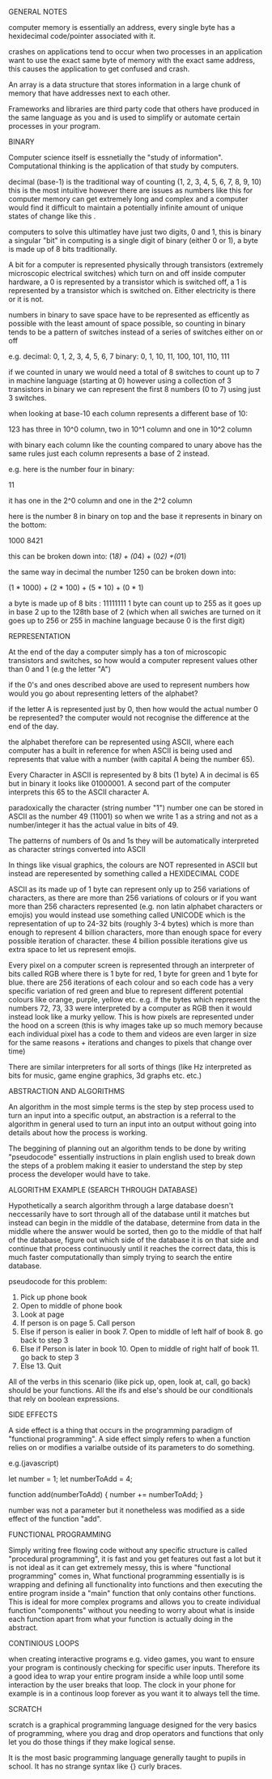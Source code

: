 GENERAL NOTES

computer memory is essentially an address, every single byte has a hexidecimal code/pointer associated with it.

crashes on applications tend to occur when two processes in an application want to use the exact same byte of memory with the exact same address, this causes the application to get confused and crash.

An array is a data structure that stores information in a large chunk of memory that have addresses next to each other.

Frameworks and libraries are third party code that others have produced in the same language as you and is used to simplify or automate certain processes in your program.



BINARY

Computer science itself is essnetially the "study of information". Computational thinking is the application of that study by computers.

decimal (base-1) is the traditional way of counting (1, 2, 3, 4, 5, 6, 7, 8, 9, 10) this is the most intuitive however there are issues as numbers like this for  computer memory can get extremely long and complex and a computer would find it difficult to maintain a potentially infinite amount of unique states of change like this .

computers to solve this ultimatley have just two digits, 0 and 1, this is binary a singular "bit" in computing is a single digit of binary (either 0 or 1), a byte is made up of 8 bits traditionally.

A bit for a computer is represented physically through transistors (extremely microscopic electrical switches) which turn on and off inside computer hardware, a 0 is represented by a transistor which is switched off, a 1 is represented by a transistor which is switched on. Either electricity is there or it is not.

numbers in binary to save space have to be represented as efficently as possible with the least amount of space possible, so counting in binary tends to be a pattern of switches instead of a series of switches either on or off

e.g. 
decimal: 0, 1, 2, 3, 4, 5, 6, 7
binary: 0, 1, 10, 11, 100, 101, 110, 111

if we counted in unary we would need a total of 8 switches to count up to 7 in machine language (starting at 0) however using a collection of 3 transistors in binary we can represent the first 8 numbers (0 to 7) using just 3 switches.

when looking at base-10 each column represents a different base of 10:

 123 has three in 10^0 column, two in 10^1 column and one in 10^2 column

 with binary each column like the counting compared to unary above has the same rules just each column represents a base of 2 instead.

 e.g.
 here is the number four in binary:

 11

 it has one in the 2^0 column and one in the 2^2 column 

here is the number 8 in binary on top and the base it represents in binary on the bottom:

1000
8421

this can be broken down into: (1*8) + (0*4) + (0*2) +(0*1)

the same way in decimal the number 1250 can be broken down into: 

(1 * 1000) + (2 * 100) + (5 * 10) + (0 * 1)


a byte is made up of 8 bits : 11111111
1 byte can count up to 255 as it goes up in base 2 up to the 128th base of 2 (which when all swiches are turned on it goes up to 256 or 255 in machine language because 0 is the first digit)




REPRESENTATION

At the end of the day a computer simply has a ton of microscopic transistors and switches, so how would a computer represent values other than 0 and 1 (e.g the letter "A")

if the 0's and ones described above are used to represent numbers how would you go about representing letters of the alphabet?

if the letter A is represented just by 0, then how would the actual number 0 be represented? the computer would not recognise the difference at the end of the day.

the alphabet therefore can be represented using ASCII, where each computer has a built in reference for when ASCII is being used and represents that value with a number (with capital A being the number 65).

Every Character in ASCII is represented by 8 bits (1 byte) A in decimal is 65 but in binary it looks like 01000001. A second part of the computer interprets this 65 to the ASCII character A.

paradoxically the character (string number "1") number one can be stored in ASCII as the number 49
(11001) so when we write 1 as a string and not as a number/integer it has the actual value in bits of 49.

The patterns of numbers of 0s and 1s they will be automatically interpreted as character strings converted into ASCII



In things like visual graphics, the colours are NOT represented in ASCII but instead are reperesented by something called a HEXIDECIMAL CODE

ASCII as its made up of 1 byte can represent only up to 256 variations of characters, as there are more than 256 variations of colours or if you want more than 256 characters represented (e.g. non latin alphabet characters or emojis) you would instead use something called UNICODE which is the representation of up to 24-32 bits (roughly 3-4 bytes) which is more than enough to represent 4 billion characters, more than enough space for every possible iteration of character. these 4 billion possible iterations give us extra space to let us represent emojis.

Every pixel on a computer screen is represented through an interpreter of bits called RGB where there is 1 byte for red, 1 byte for green and 1 byte for blue. there are 256 iterations of each colour and so each code has a very specific variation of red green and blue to represent different potential colours like orange, purple, yellow etc. e.g. if the bytes which represent the numbers 72, 73, 33 were interpreted by a computer as RGB then it would instead look like a murky yellow. This is how pixels are represented under the hood on a screen (this is why images take up so much memory because each individual pixel has a code to them and videos are even larger in size for the same reasons + iterations and changes to pixels that change over time)

There are similar interpreters for all sorts of things (like Hz interpreted as bits for music, game engine graphics, 3d graphs etc. etc.)



ABSTRACTION AND ALGORITHMS

An algorithm in the most simple terms is the step by step process used to turn an input into a specific output, an abstraction is a referral to the algorithm in general used to turn an input into an output without going into details about how the process is working.

The beggining of planning out an algorithm tends to be done by writing "pseudocode" essentially instructions in plain english used to break down the steps of a problem making it easier to understand the step by step process the developer would have to take.

ALGORITHM EXAMPLE (SEARCH THROUGH DATABASE)

Hypothetically a search algorithm through a large database doesn't neccessarily have to sort through all of the database until it matches but instead can begin in the middle of the database, determine from data in the middle where the answer would be sorted, then go to the middle of that half of the database, figure out which side of the database it is on that side and continue that process continuously until it reaches the correct data, this is much faster computationally than simply trying to search the entire database.

pseudocode for this problem:

1. Pick up phone book
2. Open to middle of phone book
3. Look at page
4. If person is on page
    5. Call person
6. Else if person is ealier in book
    7. Open to middle of left half of book
    8. go back to step 3
9. Else if Person is later in book
    10. Open to middle of right half of book
    11. go back to step 3
12. Else
    13. Quit

All of the verbs in this scenario (like pick up, open, look at, call, go back) should be your functions. All the ifs and else's should be our conditionals that rely on boolean expressions.

SIDE EFFECTS

A side effect is a thing that occurs in the programming paradigm of "functional programming". A side effect simply refers to when a function relies on or modifies a varialbe outside of its parameters to do something.

e.g.(javascript)

let number = 1;
let numberToAdd = 4;

function add(numberToAdd)
{
    number += numberToAdd;
}

number was not a parameter but it nonetheless was modified as a side effect of the function "add".

FUNCTIONAL PROGRAMMING

Simply writing free flowing code without any specific structure is called "procedural programming", it is fast and you get features out fast a lot but it is not ideal as it can get extremely messy,
this is where "functional programming" comes in, What functional programming essentially is is wrapping and defining all functionality into 
functions and then executing the entire program inside a "main" function that only contains other functions. This is ideal for more complex programs 
and allows you to create individual function "components" without you needing to worry about what is inside each function apart from what your 
function is actually doing in the abstract.


CONTINIOUS LOOPS

when creating interactive programs e.g. video games, you want to ensure your program is continously checking for specific user inputs.
Therefore its a good idea to wrap your entire program inside a while loop until some interaction by the user breaks that loop. The clock in your
phone for example is in a continous loop forever as you want it to always tell the time.

SCRATCH

scratch is a graphical programming language designed for the very basics of programming, where you drag and drop operators and functions that only let you do those things if they make logical sense. 

It is the most basic programming language generally taught to pupils in school. It has no strange syntax like {} curly braces.